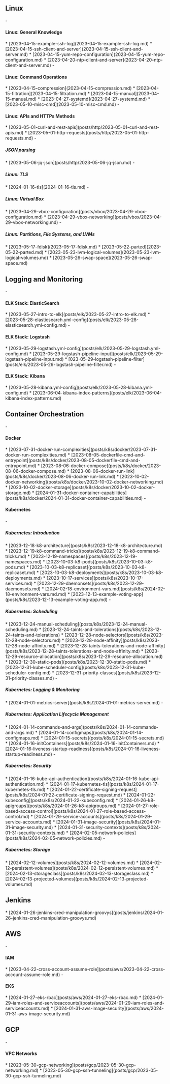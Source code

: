 <h2>Linux</h2>
- <h4>Linux: General Knowledge</h4>
  * [2023-04-15-example-ssh-log](2023-04-15-example-ssh-log.md)
  * [2023-04-15-ssh-client-and-server](2023-04-15-ssh-client-and-server.md)
  * [2023-04-15-yum-repo-configuration](2023-04-15-yum-repo-configuration.md)
  * [2023-04-20-ntp-client-and-server](2023-04-20-ntp-client-and-server.md) 
- <h4>Linux: Command Operations</h4>
  * [2023-04-15-compression](2023-04-15-compression.md)
  * [2023-04-15-filtration](2023-04-15-filtration.md)
  * [2023-04-15-manual](2023-04-15-manual.md)
  * [2023-04-27-systemd](2023-04-27-systemd.md)
  * [2023-05-10-misc-cmd](2023-05-10-misc-cmd.md)
- <h4>Linux: APIs and HTTPs Methods</h4>
  * [2023-05-01-curl-and-rest-apis](posts/http/2023-05-01-curl-and-rest-apis.md)
  * [2023-05-01-http-requests](posts/http/2023-05-01-http-requests.md)
- <h5>JSON parsing</h5>
    * [2023-05-06-jq-json](posts/http/2023-05-06-jq-json.md)
  - <h5>Linux: TLS</h5>
    * [2024-01-16-tls](2024-01-16-tls.md)
  - <h5>Linux: Virtual Box</h5>
    * [2023-04-29-vbox-configuration](posts/vbox/2023-04-29-vbox-configuration.md)
    * [2023-04-29-vbox-networking](posts/vbox/2023-04-29-vbox-networking.md)
  - <h5>Linux: Partitions, File Systems, and LVMs</h5>
    * [2023-05-17-fdisk](2023-05-17-fdisk.md)
    * [2023-05-22-parted](2023-05-22-parted.md)
    * [2023-05-23-lvm-logical-volumes](2023-05-23-lvm-logical-volumes.md)
    * [2023-05-26-swap-space](2023-05-26-swap-space.md)

<h2>Logging and Monitoring</h2>
- <h4>ELK Stack: ElasticSearch</h4>
  * [2023-05-27-intro-to-elk](posts/elk/2023-05-27-intro-to-elk.md)
  * [2023-05-28-elasticsearch.yml-config](posts/elk/2023-05-28-elasticsearch.yml-config.md)
- <h4>ELK Stack: Logstash</h4>
  * [2023-05-29-logstash.yml-config](posts/elk/2023-05-29-logstash.yml-config.md)
  * [2023-05-29-logstash-pipeline-input](posts/elk/2023-05-29-logstash-pipeline-input.md)
  * [023-05-29-logstash-pipeline-filter](posts/elk/2023-05-29-logstash-pipeline-filter.md)
- <h4>ELK Stack: Kibana</h4>
  * [2023-05-28-kibana.yml-config](posts/elk/2023-05-28-kibana.yml-config.md) 
  * [2023-06-04-kibana-index-patterns](posts/elk/2023-06-04-kibana-index-patterns.md)

<h2>Container Orchestration</h2>
- <h4>Docker</h4>
  * [2023-07-31-docker-run-complexities](posts/k8s/docker/2023-07-31-docker-run-complexities.md)
  * [2023-08-05-dockerfile-cmd-and-entrypoint](posts/k8s/docker/2023-08-05-dockerfile-cmd-and-entrypoint.md)
  * [2023-08-06-docker-compose](posts/k8s/docker/2023-08-06-docker-compose.md)
  * [2023-08-06-docker-run-link](posts/k8s/docker/2023-08-06-docker-run-link.md)
  * [2023-10-02-docker-networking](posts/k8s/docker/2023-10-02-docker-networking.md)
  * [2023-10-02-docker-storage](posts/k8s/docker/2023-10-02-docker-storage.md)
  * [2024-01-31-docker-container-capabilities](posts/k8s/docker/2024-01-31-docker-container-capabilities.md)
- <h4>Kubernetes</h4>
  - <h5>Kubernetes: Introduction</h5>
    * [2023-12-18-k8-architecture](posts/k8s/2023-12-18-k8-architecture.md)
    * [2023-12-19-k8-command-tricks](posts/k8s/2023-12-19-k8-command-tricks.md)
    * [2023-12-19-namespaces](posts/k8s/2023-12-19-namespaces.md)
    * [2023-10-03-k8-pods](posts/k8s/2023-10-03-k8-pods.md)
    * [2023-10-03-k8-replicaset](posts/k8s/2023-10-03-k8-replicaset.md)
    * [2023-10-03-k8-deployments](posts/k8s/2023-10-03-k8-deployments.md)
    * [2023-10-17-services](posts/k8s/2023-10-17-services.md)
    * [2023-12-29-daemonsets](posts/k8s/2023-12-29-daemonsets.md)
    * [2024-02-18-environment-vars.md](posts/k8s/2024-02-18-environment-vars.md.md)
    * [2023-12-13-example-voting-app](posts/k8s/2023-12-13-example-voting-app.md)
  - <h5>Kubernetes: Scheduling</h5>
    * [2023-12-24-manual-scheduling](posts/k8s/2023-12-24-manual-scheduling.md)
    * [2023-12-24-taints-and-tolerations](posts/k8s/2023-12-24-taints-and-tolerations)
    * [2023-12-28-node-selectors](posts/k8s/2023-12-28-node-selectors.md)
    * [2023-12-28-node-affinity](posts/k8s/2023-12-28-node-affinity.md)
    * [2023-12-28-taints-tolerations-and-node-affinity](posts/k8s/2023-12-28-taints-tolerations-and-node-affinity.md)
    * [2023-12-29-resource-allocation](posts/k8s/2023-12-29-resource-allocation.md)
    * [2023-12-30-static-pods](posts/k8s/2023-12-30-static-pods.md)
    * [2023-12-31-kube-scheduler-config](posts/k8s/2023-12-31-kube-scheduler-config.md)
    * [2023-12-31-priority-classes](posts/k8s/2023-12-31-priority-classes.md)
  - <h5>Kubernetes: Logging & Monitoring</h5>
    * [2024-01-01-metrics-server](posts/k8s/2024-01-01-metrics-server.md)
  - <h5>Kubernetes: Application Lifecycle Management</h5>
    * [2024-01-14-commands-and-args](posts/k8s/2024-01-14-commands-and-args.md)
    * [2024-01-14-configmaps](posts/k8s/2024-01-14-configmaps.md)
    * [2024-01-15-secrets](posts/k8s/2024-01-15-secrets.md)
    * [2024-01-16-initContainers](posts/k8s/2024-01-16-initContainers.md)
    * [2024-01-16-liveness-startup-readiness](posts/k8s/2024-01-16-liveness-startup-readiness.md)
  - <h5>Kubernetes: Security</h5>
    * [2024-01-16-kube-api-authentication](posts/k8s/2024-01-16-kube-api-authentication.md)
    * [2024-01-17-kubernetes-tls](posts/k8s/2024-01-17-kubernetes-tls.md)
    * [2024-01-22-certificate-signing-request](posts/k8s/2024-01-22-certificate-signing-request.md)
    * [2024-01-22-kubeconfig](posts/k8s/2024-01-22-kubeconfig.md)
    * [2024-01-26-k8-apigroups](posts/k8s/2024-01-26-k8-apigroups.md)
    * [2024-01-27-role-based-access-control](posts/k8s/2024-01-27-role-based-access-control.md)
    * [2024-01-29-service-accounts](posts/k8s/2024-01-29-service-accounts.md)
    * [2024-01-31-image-security](posts/k8s/2024-01-31-image-security.md)
    * [2024-01-31-security-contexts](posts/k8s/2024-01-31-security-contexts.md)
    * [2024-02-05-network-policies](posts/k8s/2024-02-05-network-policies.md)
  - <h5>Kubernetes: Storage</h5>
    * [2024-02-12-volumes](posts/k8s/2024-02-12-volumes.md)
    * [2024-02-12-persistent-volumes](posts/k8s/2024-02-12-persistent-volumes.md)
    * [2024-02-13-storageclass](posts/k8s/2024-02-13-storageclass.md)
    * [2024-02-13-projected-volumes](posts/k8s/2024-02-13-projected-volumes.md)
<h2>Jenkins</h2>
  * [2024-01-26-jenkins-cred-manipulation-groovys](posts/jenkins/2024-01-26-jenkins-cred-manipulation-groovys.md)
       
<h2>AWS</h2>
- <h4>IAM</h4>
  * [2023-04-22-cross-account-assume-role](posts/aws/2023-04-22-cross-account-assume-role.md)
- <h4>EKS</h4>
  * [2024-01-27-eks-rbac](posts/aws/2024-01-27-eks-rbac.md)
  * [2024-01-29-iam-roles-and-serviceaccounts](posts/aws/2024-01-29-iam-roles-and-serviceaccounts.md)
  * [2024-01-31-aws-image-security](posts/aws/2024-01-31-aws-image-security.md)

<h2>GCP</h2>
- <h4>VPC Networks</h4>
  * [2023-05-30-gcp-networking](posts/gcp/2023-05-30-gcp-networking.md)
  * [2023-05-30-gcp-ssh-tunneling](posts/gcp/2023-05-30-gcp-ssh-tunneling.md)
